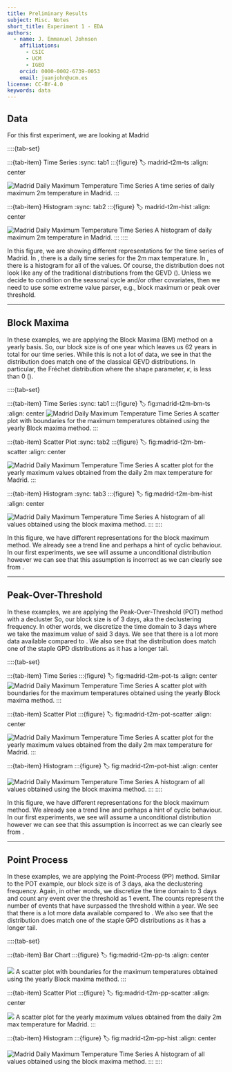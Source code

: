 ```yaml
---
title: Preliminary Results
subject: Misc. Notes
short_title: Experiment 1 - EDA
authors:
  - name: J. Emmanuel Johnson
    affiliations:
      - CSIC
      - UCM
      - IGEO
    orcid: 0000-0002-6739-0053
    email: juanjohn@ucm.es
license: CC-BY-4.0
keywords: data
---
```




## Data 

For this first experiment, we are looking at Madrid

::::{tab-set}

:::{tab-item} Time Series
:sync: tab1
:::{figure}
:label: madrid-t2m-ts
:align: center

![Madrid Daily Maximum Temperature Time Series](https://drive.google.com/uc?id=1vYl0h1aB49dI3_QKJzHBOfOsiHdPz9Ga)
A time series of daily maximum 2m temperature in Madrid.
:::

:::{tab-item} Histogram
:sync: tab2
:::{figure}
:label: madrid-t2m-hist
:align: center

![Madrid Daily Maximum Temperature Time Series](https://drive.google.com/uc?id=1Pq_obSbuCc15mWxXbaI7I8BhbSwMxJ2U)
A histogram of daily maximum 2m temperature in Madrid.
:::
::::


In this figure, we are showing different representations for the time series of Madrid.
In [](madrid-t2m-ts), there is a daily time series for the 2m max temperature.
In [](madrid-t2m-hist), there is a histogram for all of the values.
Of course, the distribution does not look like any of the traditional distributions from the GEVD ([](fig:gevd-disttypes)).
Unless we decide to condition on the seasonal cycle and/or other covariates, then we need to use some extreme value parser, e.g., block maximum or peak over threshold.


***
## Block Maxima

In these examples, we are applying the Block Maxima (BM) method on a yearly basis.
So, our block size is of one year which leaves us 62 years in total for our time series.
While this is not a lot of data, we see in [](fig:madrid-t2m-bm-hist) that the distribution does match one of the classical GEVD distributions. 
In particular, the Fréchet distribution where the shape parameter, $\kappa$, is less than 0 ([](fig:gevd-disttypes)).

::::{tab-set}

:::{tab-item} Time Series
:sync: tab1
:::{figure}
:label: fig:madrid-t2m-bm-ts
:align: center
![Madrid Daily Maximum Temperature Time Series](https://drive.google.com/uc?id=1xwwk5C_3lW8kl9yBqw91RvSfzcowZveD)
A scatter plot with boundaries for the maximum temperatures obtained using the yearly Block maxima method.
:::

:::{tab-item} Scatter Plot
:sync: tab2
:::{figure}
:label: fig:madrid-t2m-bm-scatter
:align: center

![Madrid Daily Maximum Temperature Time Series](https://drive.google.com/uc?id=1LIh5BxM9CsyWLqy_8iNikKXY9EtV4bSA)
A scatter plot for the yearly maximum values obtained from the daily 2m max temperature for Madrid.
:::

:::{tab-item} Histogram
:sync: tab3
:::{figure}
:label: fig:madrid-t2m-bm-hist
:align: center

![Madrid Daily Maximum Temperature Time Series](https://drive.google.com/uc?id=1GqRibR58Z1ESy3_BiakGTQCQ5ezLkcXE)
A histogram of all values obtained using the block maxima method.
:::
::::

In this figure, we have different representations for the block maximum method.
We already see a trend line and perhaps a hint of cyclic behaviour.
In our first experiments, we see will assume a unconditional distribution however we can see that this assumption is incorrect as we can clearly see from [](fig:madrid-t2m-bm-scatter).


***
## Peak-Over-Threshold

In these examples, we are applying the Peak-Over-Threshold (POT) method with a decluster
So, our block size is of 3 days, aka the declustering frequency.
In other words, we discretize the time domain to 3 days where we take the maximum value of said 3 days.
We see that there is a lot more data available [](fig:madrid-t2m-pot-hist) compared to [](fig:madrid-t2m-bm-hist).
We also see that the distribution does match one of the staple GPD distributions as it has a longer tail.


::::{tab-set}

:::{tab-item} Time Series
:::{figure}
:label: fig:madrid-t2m-pot-ts
:align: center
![Madrid Daily Maximum Temperature Time Series](https://drive.google.com/uc?id=1q0u1XHM8TbBRSQumIPS3L6lUbU5vwbsF)
A scatter plot with boundaries for the maximum temperatures obtained using the yearly Block maxima method.
:::

:::{tab-item} Scatter Plot
:::{figure}
:label: fig:madrid-t2m-pot-scatter
:align: center

![Madrid Daily Maximum Temperature Time Series](https://drive.google.com/uc?id=1P2HqmODsJfF_Y2hcpXtGyy2hmPm_Nkhg)
A scatter plot for the yearly maximum values obtained from the daily 2m max temperature for Madrid.
:::

:::{tab-item} Histogram
:::{figure}
:label: fig:madrid-t2m-pot-hist
:align: center

![Madrid Daily Maximum Temperature Time Series](https://drive.google.com/uc?id=1qAV2kPPwYo81ixFKqbyn6gXBObktXHcK)
A histogram of all values obtained using the block maxima method.
:::
::::

In this figure, we have different representations for the block maximum method.
We already see a trend line and perhaps a hint of cyclic behaviour.
In our first experiments, we see will assume a unconditional distribution however we can see that this assumption is incorrect as we can clearly see from [](fig:madrid-t2m-bm-scatter).



***
## Point Process

In these examples, we are applying the Point-Process (PP) method.
Similar to the POT example,  our block size is of 3 days, aka the declustering frequency.
Again, in other words, we discretize the time domain to 3 days and count any event over the threshold as 1 event.
The counts represent the number of events that have surpassed the threshold within a year.
We see that there is a lot more data available [](fig:madrid-t2m-pot-hist) compared to [](fig:madrid-t2m-bm-hist).
We also see that the distribution does match one of the staple GPD distributions as it has a longer tail.


::::{tab-set}

:::{tab-item} Bar Chart
:::{figure}
:label: fig:madrid-t2m-pp-ts
:align: center

![](https://drive.google.com/uc?id=1QLdiwIR7mcuj2rrqSbkX0ZiNRilWzlpP)
A scatter plot with boundaries for the maximum temperatures obtained using the yearly Block maxima method.
:::

:::{tab-item} Scatter Plot
:::{figure}
:label: fig:madrid-t2m-pp-scatter
:align: center

![](https://drive.google.com/uc?id=1gfy5Om_H1B2W0LcqMTRz4ealQ3V7M5sb)
A scatter plot for the yearly maximum values obtained from the daily 2m max temperature for Madrid.
:::

:::{tab-item} Histogram
:::{figure}
:label: fig:madrid-t2m-pp-hist
:align: center

![Madrid Daily Maximum Temperature Time Series](https://drive.google.com/uc?id=1Uuhut5FpdUJgf9ye6reAkMTPg_MiZOtw)
A histogram of all values obtained using the block maxima method.
:::
::::